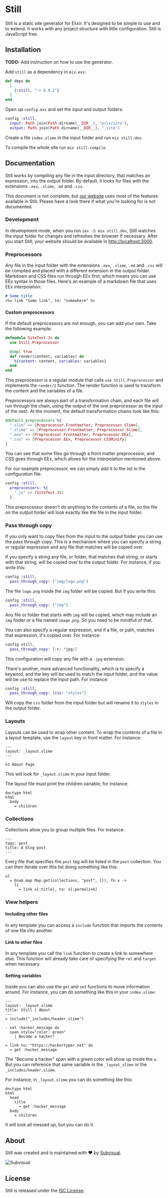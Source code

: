 # Still

Still is a static site generator for Elixir. It's designed to be simple to use and to extend. It works with any project structure with little configuration. Still is JavaScript free.

## Installation

**TODO:** Add instruction on how to use the generator.

Add `still` as a dependency in `mix.exs`:

```elixir
def deps do
  [
    {:still, "~> 0.0.1"}
  ]
end
```

Open up `config.exs` and set the input and output folders:

```elixir
config :still,
  input: Path.join(Path.dirname(__DIR__), "priv/site"),
  output: Path.join(Path.dirname(__DIR__), "_site")
```

Create a file `index.slime` in the input folder and run `mix still.dev`.

To compile the whole site run `mix still.compile`.

## Documentation

Still works by compiling any file in the input directory, that matches an expression, into the output folder. By default, it looks for files with the extensions `.eex`, `.slime`, `.md` and `.css`.

This document is not complete, but [our website](./priv/site) uses most of the features available in Still. Please have a look there if what you're looking for is not documented.

### Development

In development mode, when you run `iex -S mix still.dev`, Still watches the input folder for changes and refreshes the browser if necessary. After you start Still, your website should be available in [http://localhost:3000](http://localhost:3000/).

### Preprocessors

Any file in the input folder with the extensions `.eex`, `.slime`, `.md` and `.css` will be compiled and placed with a different extension in the output folder. Markdown and CSS files run through EEx first, which means you can use EEx syntax in those files. Here's an example of a markdown file that uses EEx interpolation:

```markdown
# Some title
<%= link "Some link", to: "somewhere" %>
```

#### Custom preprocessors

If the default preprocessors are not enough, you can add your own. Take the following example:

```elixir
defmodule SiteTest.Js do
  use Still.Preprocessor

  @impl true
  def render(content, variables) do
    %{content: content, variables: variables}
  end
end
```

This preprocessor is a regular module that calls `use Still.Preprocessor` and implements the `render/2` function. The render function is used to transform the content and the variables of a file.

Preprocessors are always part of a transformation chain, and each file will run through the chain, using the output of the one preprocessor as the input of the next. At the moment, the default transformation chains look like this:

```elixir
@default_preprocessors %{
  ".slim" => [Preprocessor.Frontmatter, Preprocessor.Slime],
  ".slime" => [Preprocessor.Frontmatter, Preprocessor.Slime],
  ".eex" => [Preprocessor.Frontmatter, Preprocessor.EEx],
  ".css" => [Preprocessor.EEx, Preprocessor.CSSMinify]
}
```

You can see that some files go through a front matter preprocessor, and CSS goes through EEx, which allows for the interpolation mentioned above.

For our example preprocessor, we can simply add it to the list in the configuration file:

```elixir
config :still,
  preprocessors: %{
    ".js" => [SiteTest.Js]
  }
```

This preprocessor doesn't do anything to the contents of a file, so the file on the output folder will look exactly like the file in the input folder.

### Pass through copy

If you only want to copy files from the input to the output folder you can use the pass through copy. This is a mechanism where you can specify a string or regular expression and any file that matches will be copied over.

If you specify a string any file, or folder, that matches that string, or starts with that string, will be copied over to the output folder. For instance, if you write this:

```elixir
config :still,
  pass_through_copy: ["img/logo.png"]
```

The file `logo.png` inside the `img` folder will be copied. But if you write this:

```elixir
config :still,
  pass_through_copy: ["img"]
```

Any file or folder that starts with `img` will be copied, which may include an `img` folder or a file named `image.png`. So you need to be mindfull of that.

You can also specify a regular expression, and if a file, or path, matches that expression, it's copied over. For instance:

```elixir
config still,
  pass_through_copy: [~r/.*jpg/]
```

This configuration will copy any file with a `.jpg` extension.

There's another, more advanced functionality, which is to specify a keyword, and the key will be used to match the input folder, and the value will be use to replace the input path. For instance:

```elixir
config :still,
  pass_through_copy: [css: "styles"]
```

Will copy the `css` folder from the input folder but will rename it to `styles` in the output folder.

### Layouts

Layouts can be used to wrap other content. To wrap the contents of a file in
a layout template, use the `layout` key in front matter. For instance:

```slime
---
layout: _layout.slime
---

h1 About Page
```

This will look for `_layout.slime` in your input folder.

The layout file must print the children variable, for instance:

```slime
doctype html
html
  body
    = children
```

### Collections

Collections allow you to group multiple files. For instance:

```
---
tags: post
title: A blog post
---
```

Every file that specifies the `post` tag will be listed in the `post` collection.
You can then iterate over this list doing something like this:

```slime
ul
  = Enum.map Map.get(collections, "post", []), fn x ->
    li
      = link x[:title], to: x[:permalink]
```

### View helpers

#### Including other files

In any template you can access a `include` function that imports the contents
of one file into another.

#### Link to other files

In any template you call the `link` function to create a link to somewhere
else. This function will already take care of specifying the `rel` and `target`
when necessary.

#### Setting variables

Inside you can also use the `get` and `set` functions to move information around. For instance, you can do something like this in your `index.slime`:

```slime
---
layout: _layout.slime
title: Still | About
---
= include("_includes/header.slime")

- set :hacker_message do
  span style="color: green"
    | Become a hacker!

= link to: "https://hackertyper.net" do
  = get :hacker_message
```

The "Become a hacker" span with a green color will show up inside the `a`. But you can reference that same variable in the `_layout_slime` or the `_includes/header.slime`.

For instance, in `_layout.slime` you can do something like this:

```slime
doctype html
html
  head
    title
      = get :hacker_message
  body
    = children
```

It will look all messed up, but you can do it.

## About

Still was created and is maintained with :heart: by [Subvisual](http://subvisual.com).

![Subvisual](https://raw.githubusercontent.com/subvisual/guides/master/github/templates/logos/blue.png)

## License

Still is released under the [ISC License](./LICENSE).
